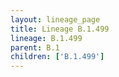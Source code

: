 ```yaml
---
layout: lineage_page
title: Lineage B.1.499
lineage: B.1.499
parent: B.1
children: ['B.1.499']
---
```

